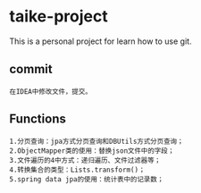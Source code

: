 # taike-project
This is a personal project for learn how to use git.

## commit
    在IDEA中修改文件，提交。

## Functions
    1.分页查询：jpa方式分页查询和DBUtils方式分页查询；
    2.ObjectMapper类的使用：替换json文件中的字段；
    3.文件遍历的4中方式：递归遍历、文件过滤器等；
    4.转换集合的类型：Lists.transform()；
    5.spring data jpa的使用：统计表中的记录数；